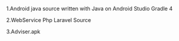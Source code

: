 1.Android java source written with Java on Android Studio Gradle 4

2.WebService Php Laravel Source 

3.Adviser.apk 
